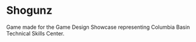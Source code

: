 # Shogunz
 Game made for the Game Design Showcase representing Columbia Basin Technical Skills Center.
